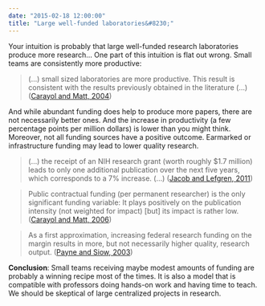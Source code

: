 ```yaml
---
date: "2015-02-18 12:00:00"
title: "Large well-funded laboratories&#8230;"
---
```




Your intuition is probably that large well-funded research laboratories produce more research&hellip;
One part of this intuition is flat out wrong. Small teams are consistently more productive:

> (&hellip;) small sized laboratories are more productive. This result is consistent with the results previously obtained in the literature (&hellip;) ([Carayol and Matt, 2004](http://www.sciencedirect.com/science/article/pii/S004873330400071X))


And while abundant funding does help to produce more papers, there are not necessarily better ones. And the increase in productivity (a few percentage points per million dollars) is lower than you might think. Moreover, not all funding sources have a positive outcome. Earmarked or infrastructure funding may lead to lower quality research.

> (&hellip;) the receipt of an NIH research grant (worth roughly $1.7 million) leads to only one additional publication over the next five years, which corresponds to a 7% increase. (&hellip;) ([Jacob and Lefgren, 2011](http://www.sciencedirect.com/science/article/pii/S0047272711000776))



> Public contractual funding (per permanent researcher) is the only significant funding variable: It plays positively on the publication intensity (not weighted for impact) [but] its impact is rather low. ([Carayol and Matt, 2006](http://www.sciencedirect.com/science/article/pii/S0167624505000508))


> As a first approximation, increasing federal research funding on the margin results in more, but not necessarily higher quality, research output. ([Payne and Siow, 2003](http://www.degruyter.com/view/j/bejeap.2003.3.issue-1/bejeap.2003.3.1.1018/bejeap.2003.3.1.1018.xml))


__Conclusion__: Small teams receiving maybe modest amounts of funding are probably a winning recipe most of the times. It is also a model that is compatible with professors doing hands-on work and having time to teach. We should be skeptical of large centralized projects in research.

